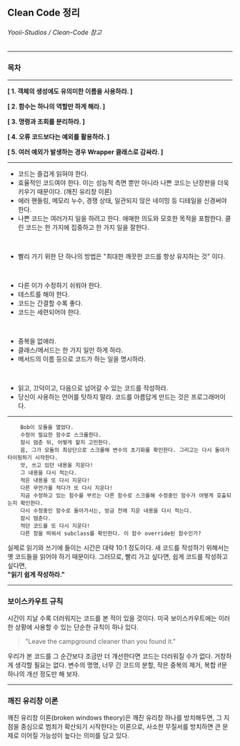 
Clean Code 정리
---------------
###### _Yooii-Studios / Clean-Code 참고_
---


### 목차
---

**[ 1. 객체의 생성에도 유의미한 이름을 사용하라. ]**

**[ 2. 함수는 하나의 역할만 하게 해라. ]**

**[ 3. 명령과 조회를 분리하라. ]**

**[ 4. 오류 코드보다는 예외를 활용하라. ]**

**[ 5. 여러 예외가 발생하는 경우 Wrapper 클래스로 감싸라. ]**


---

* 코드는 즐겁게 읽혀야 한다.  
* 효율적인 코드여야 한다. 이는 성능적 측면 뿐만 아니라 나쁜 코드는 난장판을 더욱 키우기 때문이다. (깨진 유리창 이론)  
* 에러 핸들링, 메모리 누수, 경쟁 상태, 일관되지 않은 네이밍 등 디테일을 신경써야 한다.  
* 나쁜 코드는 여러가지 일을 하려고 한다. 애매한 의도와 모호한 목적을 포함한다. 클린 코드는 한 가지에 집중하고 한 가지 일을 잘한다.  
<br>

* 빨리 가기 위한 단 하나의 방법은 "최대한 깨끗한 코드를 항상 유지하는 것" 이다.  
<br>

* 다른 이가 수정하기 쉬워야 한다.  
* 테스트를 해야 한다.  
* 코드는 간결할 수록 좋다.  
* 코드는 세련되어야 한다.  
<br>

* 중복을 없애라.  
* 클래스/메서드는 한 가지 일만 하게 하라.  
* 메서드의 이름 등으로 코드가 하는 일을 명시하라.  
<br>

* 읽고, 끄덕이고, 다음으로 넘어갈 수 있는 코드를 작성하라.  
* 당신이 사용하는 언어를 탓하지 말라. 코드를 아름답게 만드는 것은 프로그래머이다.  

---

        Bob이 모듈을 열었다.
        수정이 필요한 함수로 스크롤한다.
        잠시 멈춘 뒤, 어떻게 할지 고민한다.
        음, 그가 모듈의 최상단으로 스크롤해 변수의 초기화를 확인한다. 그리고는 다시 돌아가 타이핑하기 시작한다.
        앗, 쓰고 있던 내용을 지운다!
        그 내용을 다시 적는다.
        적은 내용을 또 다시 지운다!
        다른 무언가를 적다가 또 다시 지운다!
        지금 수정하고 있는 함수를 부르는 다른 함수로 스크롤해 수정중인 함수가 어떻게 호출되는지 확인한다.
        다시 수정중인 함수로 돌아가서는, 방금 전에 지운 내용을 다시 적는다.
        잠시 멈춘다.
        적던 코드를 또 다시 지운다!
        다른 창을 띄워서 subclass를 확인한다. 이 함수 override된 함수인가? 

실제로 읽기와 쓰기에 들이는 시간은 대략 10:1 정도이다. 새 코드를 작성하기 위해서는 옛 코드들을 읽어야 하기 때문이다. 그러므로, 빨리 가고 싶다면, 쉽게 코드를 작성하고 싶다면, <br>**"읽기 쉽게 작성하라."**  

---

### 보이스카우트 규칙

시간이 지날 수록 더러워지는 코드를 본 적이 있을 것이다. 미국 보이스카우트에는 이러한 상황에 사용할 수 있는 단순한 규칙이 하나 있다.  

> "Leave the campground cleaner than you found it."

우리가 본 코드를 그 순간보다 조금만 더 걔선한다면 코드는 더러워질 수가 없다. 거창하게 생각할 필요는 없다. 변수의 명명, 너무 긴 코드의 분할, 작은 중복의 제거, 복합 if문 하나의 개선 정도만 해 보자.  

---

### 깨진 유리창 이론

깨진 유리창 이론(broken windows theory)은 깨진 유리창 하나를 방치해두면, 그 지점을 중심으로 범죄가 확산되기 시작한다는 이론으로, 사소한 무질서를 방치하면 큰 문제로 이어질 가능성이 높다는 의미를 담고 있다.  